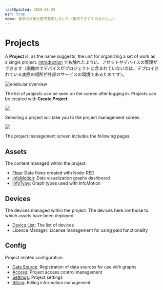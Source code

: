 ```yaml
---
lastUpdated: 2018-01-28
WIP: true
memo: 冒頭の文章を若干変更しました（英訳できずすみません。。）
---
```


# Projects

A **Project** is, as the name suggests, the unit for organizing a set of work as a single project. [Introduction](INDEX.md) でも触れたように、アセットやデバイスの管理ができます（画像内でデバイスがプロジェクトに含まれていないのは、デプロイされている実際の場所が外部のサービスの環境であるためです）。

![enebular overview](/_asset/images/Introduction/enebular-developers-project-overview.png)

The list of projects can be seen on the screen after logging in. Projects can be created with **Create Project**.

![](https://i.gyazo.com/51acafe4528d30c62373d866d86cc76b.png)

Selecting a project will take you to the project management screen.

![](https://i.gyazo.com/ec81d095001a8187fe8a0321bdd89590.png)

The project management screen includes the following pages.

## Assets

The content managed within the project.

- [Flow](../Flow/Introduction.md): Data flows created with Node-RED
- [InfoMotion](../InfoMotion/Introduction.md): Data visualization graphs dashboard
- [InfoType](../InfoMotion/InfoTypeIntroduction.md): Graph types used with InfoMotion

## Devices

The devices managed within the project. The devices here are those to which assets have been deployed.

- [Device List](../Device/Introduction.md): The list of devices
- Licence Manager: License management for using paid functionality

## Config

Project related configuration.

- [Data Source](../InfoMotion/CreateDataSource.md): Registration of data sources for use with graphs
- [Access](../Access/index.md): Project access control management
- [Settings](../Project/Settings.md): Project settings
- [Billing](../Project/Billing.md):  Billing information management
